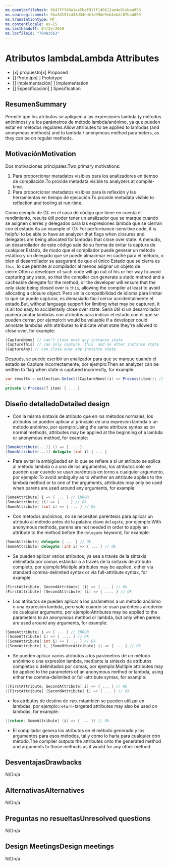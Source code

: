 ```yaml
---
ms.openlocfilehash: 9647fff40a1e45bef917f140612ae4e91abea958
ms.sourcegitcommit: 94a3d151c438d34ede1d99de9eb4ebdc07ba4699
ms.translationtype: MT
ms.contentlocale: es-ES
ms.lasthandoff: 04/25/2019
ms.locfileid: "79483563"
---
```

# <a name="lambda-attributes"></a><span data-ttu-id="100e4-101">Atributos lambda</span><span class="sxs-lookup"><span data-stu-id="100e4-101">Lambda Attributes</span></span>

* <span data-ttu-id="100e4-102">[x] propuesto</span><span class="sxs-lookup"><span data-stu-id="100e4-102">[x] Proposed</span></span>
* <span data-ttu-id="100e4-103">[] Prototipo</span><span class="sxs-lookup"><span data-stu-id="100e4-103">[ ] Prototype</span></span>
* <span data-ttu-id="100e4-104">[] Implementación</span><span class="sxs-lookup"><span data-stu-id="100e4-104">[ ] Implementation</span></span>
* <span data-ttu-id="100e4-105">[] Especificación</span><span class="sxs-lookup"><span data-stu-id="100e4-105">[ ] Specification</span></span>

## <a name="summary"></a><span data-ttu-id="100e4-106">Resumen</span><span class="sxs-lookup"><span data-stu-id="100e4-106">Summary</span></span>
[summary]: #summary

<span data-ttu-id="100e4-107">Permite que los atributos se apliquen a las expresiones lambda (y métodos anónimos) y a los parámetros de método lambda/anónimo, ya que pueden estar en métodos regulares.</span><span class="sxs-lookup"><span data-stu-id="100e4-107">Allow attributes to be applied to lambdas (and anonymous methods) and to lambda / anonymous method parameters, as they can be on regular methods.</span></span>

## <a name="motivation"></a><span data-ttu-id="100e4-108">Motivación</span><span class="sxs-lookup"><span data-stu-id="100e4-108">Motivation</span></span>
[motivation]: #motivation

<span data-ttu-id="100e4-109">Dos motivaciones principales:</span><span class="sxs-lookup"><span data-stu-id="100e4-109">Two primary motivations:</span></span>

1. <span data-ttu-id="100e4-110">Para proporcionar metadatos visibles para los analizadores en tiempo de compilación.</span><span class="sxs-lookup"><span data-stu-id="100e4-110">To provide metadata visible to analyzers at compile-time.</span></span>
2. <span data-ttu-id="100e4-111">Para proporcionar metadatos visibles para la reflexión y las herramientas en tiempo de ejecución.</span><span class="sxs-lookup"><span data-stu-id="100e4-111">To provide metadata visible to reflection and tooling at run-time.</span></span>

<span data-ttu-id="100e4-112">Como ejemplo de (1): en el caso de código que tiene en cuenta el rendimiento, resulta útil poder tener un analizador que se marque cuando se asignen cierres y delegados para las expresiones lambda que se cierran con el estado.</span><span class="sxs-lookup"><span data-stu-id="100e4-112">As an example of (1): For performance-sensitive code, it is helpful to be able to have an analyzer that flags when closures and delegates are being allocated for lambdas that close over state.</span></span>  <span data-ttu-id="100e4-113">A menudo, un desarrollador de este código sale de su forma de evitar la captura de cualquier Estado, de modo que el compilador puede generar un método estático y un delegado que se puede almacenar en caché para el método, o bien el desarrollador se asegurará de que el único Estado que se cierra es `this`, lo que permite al compilador al menos asignar un objeto de cierre.</span><span class="sxs-lookup"><span data-stu-id="100e4-113">Often a developer of such code will go out of his or her way to avoid capturing any state, so that the compiler can generate a static method and a cacheable delegate for the method, or the developer will ensure that the only state being closed over is `this`, allowing the compiler at least to avoid allocating a closure object.</span></span>  <span data-ttu-id="100e4-114">Pero sin la compatibilidad de idioma para limitar lo que se puede capturar, es demasiado fácil cerrar accidentalmente el estado.</span><span class="sxs-lookup"><span data-stu-id="100e4-114">But, without language support for limiting what may be captured, it is all too easy to accidentally close over state.</span></span>  <span data-ttu-id="100e4-115">Sería útil si un desarrollador pudiera anotar lambdas con atributos para indicar el estado con el que se pueden cerrar, por ejemplo:</span><span class="sxs-lookup"><span data-stu-id="100e4-115">It would be valuable if a developer could annotate lambdas with attributes to indicate what state they're allowed to close over, for example:</span></span>

```csharp
[CaptureNone] // can't close over any instance state
[CaptureThis] // can only capture `this` and no other instance state
[CaptureAny] // can close over any instance state
```

<span data-ttu-id="100e4-116">Después, se puede escribir un analizador para que se marque cuando el estado se Capture incorrectamente, por ejemplo:</span><span class="sxs-lookup"><span data-stu-id="100e4-116">Then an analyzer can be written to flag when state is captured incorrectly, for example:</span></span>

```csharp
var results = collection.Select([CaptureNone](i) => Process(item)); // Analyzer error: [CaptureNone] lambdas captures `this`
...
private U Process(T item) { ... }
```

## <a name="detailed-design"></a><span data-ttu-id="100e4-117">Diseño detallado</span><span class="sxs-lookup"><span data-stu-id="100e4-117">Detailed design</span></span>
[design]: #detailed-design

- <span data-ttu-id="100e4-118">Con la misma sintaxis de atributo que en los métodos normales, los atributos se pueden aplicar al principio de una expresión lambda o un método anónimo, por ejemplo:</span><span class="sxs-lookup"><span data-stu-id="100e4-118">Using the same attribute syntax as on normal methods, attributes may be applied at the beginning of a lambda or anonymous method, for example:</span></span>

```csharp
[SomeAttribute(...)] () => { ... }
[SomeAttribute(...)] delegate (int i) { ... }
```

- <span data-ttu-id="100e4-119">Para evitar la ambigüedad en lo que se refiere a si un atributo se aplica al método lambda o a uno de los argumentos, los atributos solo se pueden usar cuando se usan paréntesis en torno a cualquier argumento, por ejemplo:</span><span class="sxs-lookup"><span data-stu-id="100e4-119">To avoid ambiguity as to whether an attribute applies to the lambda method or to one of the arguments, attributes may only be used when parens are used around any arguments, for example:</span></span>

```csharp
[SomeAttribute] i => { ... } // ERROR
[SomeAttribute] (i) => { ... } // Ok
[SomeAttribute] (int i) => { ... } // Ok
```

- <span data-ttu-id="100e4-120">Con métodos anónimos, no se necesitan paréntesis para aplicar un atributo al método antes de la palabra clave `delegate`, por ejemplo:</span><span class="sxs-lookup"><span data-stu-id="100e4-120">With anonymous methods, parens are not needed in order to apply an attribute to the method before the `delegate` keyword, for example:</span></span>

```csharp
[SomeAttribute] delegate { ... } // Ok
[SomeAttribute] delegate (int i) => { ... } // Ok
```

- <span data-ttu-id="100e4-121">Se pueden aplicar varios atributos, ya sea a través de la sintaxis delimitada por comas estándar o a través de la sintaxis de atributo completo, por ejemplo:</span><span class="sxs-lookup"><span data-stu-id="100e4-121">Multiple attributes may be applied, either via standard comma-delimited syntax or via full-attribute syntax, for example:</span></span>

```csharp
[FirstAttribute, SecondAttribute] (i) => { ... } // Ok
[FirstAttribute] [SecondAttribute] (i) => { .... } // Ok
```

- <span data-ttu-id="100e4-122">Los atributos se pueden aplicar a los parámetros a un método anónimo o una expresión lambda, pero solo cuando se usan paréntesis alrededor de cualquier argumento, por ejemplo:</span><span class="sxs-lookup"><span data-stu-id="100e4-122">Attributes may be applied to the parameters to an anonymous method or lambda, but only when parens are used around any arguments, for example:</span></span>

```csharp
[SomeAttribute] i => { ... } // ERROR
([SomeAttribute] i) => { .... } // Ok
([SomeAttribute] int i) => { ... } // Ok
([SomeAttribute] i, [SomeOtherAttribute] j) => { ... } // Ok
```

- <span data-ttu-id="100e4-123">Se pueden aplicar varios atributos a los parámetros de un método anónimo o una expresión lambda, mediante la sintaxis de atributos completos o delimitados por comas, por ejemplo:</span><span class="sxs-lookup"><span data-stu-id="100e4-123">Multiple attributes may be applied to the parameters of an anonymous method or lambda, using either the comma-delimited or full-attribute syntax, for example:</span></span>

```csharp
([FirstAttribute, SecondAttribute] i) => { ... } // Ok
([FirstAttribute] [SecondAttribute] i) => { ... } // Ok
```

- <span data-ttu-id="100e4-124">los atributos de destino de `return`también se pueden utilizar en lambdas, por ejemplo:</span><span class="sxs-lookup"><span data-stu-id="100e4-124">`return`-targeted attributes may also be used on lambdas, for example:</span></span>

```csharp
([return: SomeAttribute] (i) => { ... }) // Ok
```

- <span data-ttu-id="100e4-125">El compilador genera los atributos en el método generado y los argumentos para esos métodos, tal y como lo haría para cualquier otro método.</span><span class="sxs-lookup"><span data-stu-id="100e4-125">The compiler outputs the attributes onto the generated method and arguments to those methods as it would for any other method.</span></span>

## <a name="drawbacks"></a><span data-ttu-id="100e4-126">Desventajas</span><span class="sxs-lookup"><span data-stu-id="100e4-126">Drawbacks</span></span>
[drawbacks]: #drawbacks

<span data-ttu-id="100e4-127">N/D</span><span class="sxs-lookup"><span data-stu-id="100e4-127">n/a</span></span>

## <a name="alternatives"></a><span data-ttu-id="100e4-128">Alternativas</span><span class="sxs-lookup"><span data-stu-id="100e4-128">Alternatives</span></span>
[alternatives]: #alternatives

<span data-ttu-id="100e4-129">N/D</span><span class="sxs-lookup"><span data-stu-id="100e4-129">n/a</span></span>

## <a name="unresolved-questions"></a><span data-ttu-id="100e4-130">Preguntas no resueltas</span><span class="sxs-lookup"><span data-stu-id="100e4-130">Unresolved questions</span></span>
[unresolved]: #unresolved-questions

<span data-ttu-id="100e4-131">N/D</span><span class="sxs-lookup"><span data-stu-id="100e4-131">n/a</span></span>

## <a name="design-meetings"></a><span data-ttu-id="100e4-132">Design Meetings</span><span class="sxs-lookup"><span data-stu-id="100e4-132">Design meetings</span></span>

<span data-ttu-id="100e4-133">N/D</span><span class="sxs-lookup"><span data-stu-id="100e4-133">n/a</span></span>